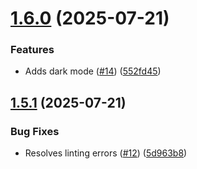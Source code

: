# [1.6.0](https://github.com/sammosios/welcome/compare/v1.5.1...v1.6.0) (2025-07-21)


### Features

* Adds dark mode ([#14](https://github.com/sammosios/welcome/issues/14)) ([552fd45](https://github.com/sammosios/welcome/commit/552fd45d856a2e2624352e4926293357fc9a811b))

## [1.5.1](https://github.com/sammosios/welcome/compare/v1.5.0...v1.5.1) (2025-07-21)


### Bug Fixes

* Resolves linting errors ([#12](https://github.com/sammosios/welcome/issues/12)) ([5d963b8](https://github.com/sammosios/welcome/commit/5d963b8a1843819e005b7bbb01d835df2f6e80a5))
